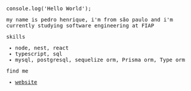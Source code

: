 <samp>
console.log('Hello World');

my name is pedro henrique, i'm from são paulo and i'm currently studying software engineering at FIAP

skills
 - node, nest, react
 - typescript, sql
 - mysql, postgresql, sequelize orm, Prisma orm, Type orm

find me
 - <a href="https://phbrg.vercel.app">website</a>
</samp>
